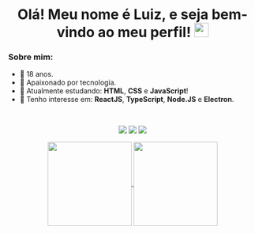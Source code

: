 
<h1 align="center"> Olá! Meu nome é Luiz, e seja bem-vindo ao meu perfil! <img src="https://raw.githubusercontent.com/luiizff/luiizff/main/master/outros/Hi.gif" width="29px"></h1>

### Sobre mim:
- 🎂 18 anos.
- 💚 Apaixonado por tecnologia.
- 🧠 Atualmente estudando: **HTML**, **CSS** e **JavaScript**!
- 👀 Tenho interesse em: **ReactJS**, **TypeScript**, **Node.JS** e **Electron**.

<br>

<!-- Contato -->
<p align="center">
    <a target="_blank" href="mailto:luiizff@protonmail.com"><img src="https://camo.githubusercontent.com/8205ce063a2d9574df5e4788b2b8a528acadc88143c74bda1a17d7a391f08ce1/68747470733a2f2f696d672e736869656c64732e696f2f62616467652f50726f746f6e4d61696c2d3842383943433f7374796c653d666f722d7468652d6261646765266c6f676f3d70726f746f6e6d61696c266c6f676f436f6c6f723d7768697465"></a>
    <a target="_blank" href="https://www.linkedin.com/in/luizffernando/"><img src="https://camo.githubusercontent.com/a80d00f23720d0bc9f55481cfcd77ab79e141606829cf16ec43f8cacc7741e46/68747470733a2f2f696d672e736869656c64732e696f2f62616467652f4c696e6b6564496e2d3030373742353f7374796c653d666f722d7468652d6261646765266c6f676f3d6c696e6b6564696e266c6f676f436f6c6f723d7768697465"></a>
    <a target="_blank" href="https://open.spotify.com/user/8cfpqllf0b54012usbsgz48nx"><img src="https://camo.githubusercontent.com/4abeca809d527e2164807b5ed66cf5dbcc683e2352b0ad07b0f9d07cb7411438/68747470733a2f2f696d672e736869656c64732e696f2f62616467652f53706f746966792d3145443736303f7374796c653d666f722d7468652d6261646765266c6f676f3d73706f74696679266c6f676f436f6c6f723d7768697465"></a>    
</p>

<!-- Caixa de status -->
<p align="center">
  <a href="https://github.com/anuraghazra/github-readme-stats">
    <img
      align="center"
      height="170"
      src="https://github-readme-stats.vercel.app/api?username=luiizff&count_private=true&show_icons=true&custom_title=Github%20Status"
    />
  </a>
  <a href="https://github.com/anuraghazra/github-readme-stats">
    <img
      align="center"
      height="170"
      src="https://github-readme-stats.vercel.app/api/top-langs/?username=luiizff&layout=compact&custom_title=Linguagens%20mais%20usadas"
    />
  </a>
</p>

<br>
